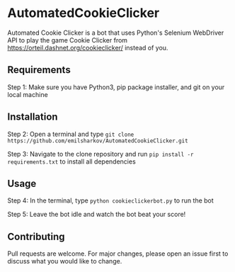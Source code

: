 # AutomatedCookieClicker

Automated Cookie Clicker is a bot that uses Python's Selenium WebDriver API to play the game Cookie Clicker from https://orteil.dashnet.org/cookieclicker/ instead of you.

## Requirements

Step 1: Make sure you have Python3, pip package installer, and git on your local machine

## Installation

Step 2: Open a terminal and type ```git clone https://github.com/emilsharkov/AutomatedCookieClicker.git```

Step 3: Navigate to the clone repository and run ```pip install -r requirements.txt``` to install all dependencies

## Usage

Step 4: In the terminal, type ```python cookieclickerbot.py``` to run the bot

Step 5: Leave the bot idle and watch the bot beat your score!

## Contributing

Pull requests are welcome. For major changes, please open an issue first to discuss what you would like to change.
